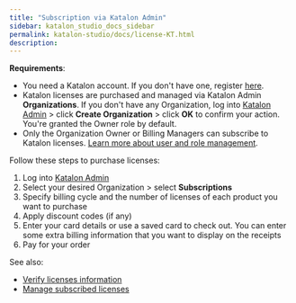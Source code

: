 ```yaml
---
title: "Subscription via Katalon Admin"
sidebar: katalon_studio_docs_sidebar
permalink: katalon-studio/docs/license-KT.html
description:
---
```


**Requirements**:

* You need a Katalon account. If you don't have one, register [here](https://www.katalon.com/sign-up/).
* Katalon licenses are purchased and managed via Katalon Admin **Organizations**. If you don't have any Organization, log into [Katalon Admin](https://admin.katalon.com/) > click **Create Organization** > click **OK** to confirm your action. You're granted the Owner role by default.
* Only the Organization Owner or Billing Managers can subscribe to Katalon licenses. [Learn more about user and role management](https://docs.katalon.com/katalon-analytics/docs/user-management.html).

Follow these steps to purchase licenses:

1. Log into [Katalon Admin](https://admin.katalon.com/)
2. Select your desired Organization > select **Subscriptions**
3. Specify billing cycle and the number of licenses of each product you want to purchase
4. Apply discount codes (if any)
5. Enter your card details or use a saved card to check out. You can enter some extra billing information that you want to display on the receipts
6. Pay for your order

See also:

* [Verify licenses information](https://docs.katalon.com/katalon-studio/docs/license-management.html#verify-and-view-licenses-information)
* [Manage subscribed licenses](https://docs.katalon.com/katalon-studio/docs/license-management.html)

